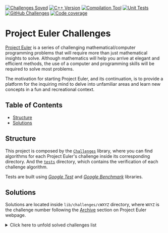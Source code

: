 [![Challenges Soved][challenges_solved_badge]][profile_link]
[![C++ Version][cpp_badge]][cpp_link]
[![Compilation Tool][compilation_tool_badge]][compilation_tool_link]
[![Unit Tests][unit_testing_badge]][unit_testing_link]
[![GitHub Challenges][gh_challenges_badge]][gh_challenges_link]
[![Code coverage][codecov_badge]][codecov_link]

# Project Euler Challenges

[Project Euler](https://projecteuler.net) is a series of challenging mathematical/computer programming problems that
will require more than just mathematical insights to solve. Although mathematics will help you arrive at elegant and
efficient methods, the use of a computer and programming skills will be required to solve most problems.

The motivation for starting Project Euler, and its continuation, is to provide a platform for the inquiring mind to
delve into unfamiliar areas and learn new concepts in a fun and recreational context.

## Table of Contents

- [Structure](#structure)
- [Solutions](#solutions)

## Structure

This project is composed by the [`Challenges`](lib) library, where you can find algorithms for each Project Euler's
challenge inside its corresponding directory. And the [`tests`](tests) directory, which contains the verification of
each challenge algorithm.

Tests are built using [_Google Test_](https://github.com/google/googletest) and [_Google
Benchmark_](https://github.com/google/benchmark) libraries.

## Solutions

Solutions are located inside `lib/challenges/cWXYZ` directory, where `WXYZ` is the challenge number following
the [Archive](https://projecteuler.net/archives) section on Project Euler webpage.

<details>
  <summary>Click here to unfold solved challenges list</summary>

- [Challenge 1](lib/challenges/c0001)
- [Challenge 2](lib/challenges/c0002)
- [Challenge 3](lib/challenges/c0003)
- [Challenge 4](lib/challenges/c0004)
- [Challenge 5](lib/challenges/c0005)
- [Challenge 6](lib/challenges/c0006)
- [Challenge 7](lib/challenges/c0007)
- [Challenge 8](lib/challenges/c0008)
- [Challenge 9](lib/challenges/c0009)
- [Challenge 10](lib/challenges/c0010)
- [Challenge 11](lib/challenges/c0011)
- [Challenge 12](lib/challenges/c0012)
- [Challenge 13](lib/challenges/c0013)
- [Challenge 14](lib/challenges/c0014)
- [Challenge 15](lib/challenges/c0015)
- [Challenge 16](lib/challenges/c0016)
- [Challenge 17](lib/challenges/c0017)
- [Challenge 18](lib/challenges/c0018)
- [Challenge 19](lib/challenges/c0019)
- [Challenge 20](lib/challenges/c0020)
- [Challenge 21](lib/challenges/c0021)
- [Challenge 22](lib/challenges/c0022)
- [Challenge 23](lib/challenges/c0023)

</details>

[challenges_solved_badge]: https://img.shields.io/badge/Solved-23-f93

[profile_link]: https://projecteuler.net/progress=cdalvaro

[cpp_badge]: https://img.shields.io/badge/C++-17-00599C?logo=C%2B%2B

[cpp_link]: https://en.cppreference.com/w/cpp/17

[compilation_tool_badge]: https://img.shields.io/badge/CMake-3.9-064F8C?logo=CMake

[compilation_tool_link]: https://cmake.org/

[unit_testing_badge]: https://img.shields.io/badge/GTest-1.11.0-4285F4?logo=Google

[unit_testing_link]: https://developer.apple.com/library/archive/documentation/ToolsLanguages/Conceptual/Xcode_Overview/UnitTesting.html

[gh_challenges_badge]: https://img.shields.io/github/workflow/status/cdalvaro/project-euler/Challenges

[gh_challenges_link]: https://github.com/cdalvaro/project-euler/actions/workflows/tests.yml

[codecov_badge]: https://img.shields.io/codecov/c/github/cdalvaro/project-euler?logo=codecov

[codecov_link]: https://codecov.io/gh/cdalvaro/project-euler
